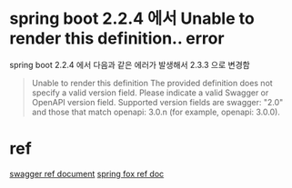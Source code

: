 


# spring boot 2.2.4 에서 Unable to render this definition.. error
spring boot 2.2.4 에서 다음과 같은 에러가 발생해서 2.3.3 으로 변경함

> Unable to render this definition The provided definition does not specify a valid version field. Please indicate a valid Swagger or OpenAPI version field. Supported version fields are swagger: "2.0" and those that match openapi: 3.0.n (for example, openapi: 3.0.0).

# ref
[swagger ref document](https://swagger.io/docs/)
[spring fox ref doc](https://springfox.github.io/springfox/docs/current/)